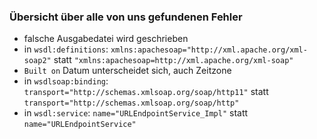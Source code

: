 ### Übersicht über alle von uns gefundenen Fehler
* falsche Ausgabedatei wird geschrieben
* in `wsdl:definitions`: `xmlns:apachesoap="http://xml.apache.org/xml-soap2"` statt `"xmlns:apachesoap=http://xml.apache.org/xml-soap"`
* `Built on` Datum unterscheidet sich, auch Zeitzone
* in `wsdlsoap:binding`: `transport="http://schemas.xmlsoap.org/soap/http11"` statt `transport="http://schemas.xmlsoap.org/soap/http"`
* in `wsdl:service`: `name="URLEndpointService_Impl"` statt `name="URLEndpointService"`
